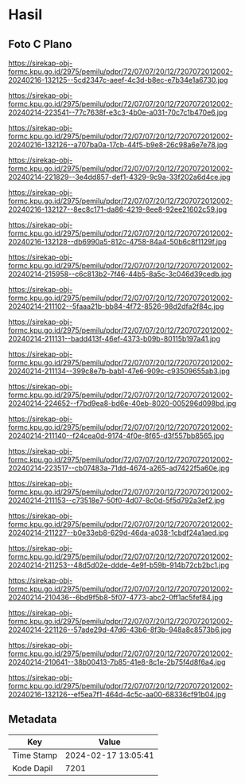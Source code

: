 # Hasil

## Foto C Plano

https://sirekap-obj-formc.kpu.go.id/2975/pemilu/pdpr/72/07/07/20/12/7207072012002-20240216-132125--5cd2347c-aeef-4c3d-b8ec-e7b34e1a6730.jpg

https://sirekap-obj-formc.kpu.go.id/2975/pemilu/pdpr/72/07/07/20/12/7207072012002-20240214-223541--77c7638f-e3c3-4b0e-a031-70c7c1b470e6.jpg

https://sirekap-obj-formc.kpu.go.id/2975/pemilu/pdpr/72/07/07/20/12/7207072012002-20240216-132126--a707ba0a-17cb-44f5-b9e8-26c98a6e7e78.jpg

https://sirekap-obj-formc.kpu.go.id/2975/pemilu/pdpr/72/07/07/20/12/7207072012002-20240214-221829--3e4dd857-def1-4329-9c9a-33f202a6d4ce.jpg

https://sirekap-obj-formc.kpu.go.id/2975/pemilu/pdpr/72/07/07/20/12/7207072012002-20240216-132127--8ec8c171-da86-4219-8ee8-92ee21602c59.jpg

https://sirekap-obj-formc.kpu.go.id/2975/pemilu/pdpr/72/07/07/20/12/7207072012002-20240216-132128--db6990a5-812c-4758-84a4-50b6c8f1129f.jpg

https://sirekap-obj-formc.kpu.go.id/2975/pemilu/pdpr/72/07/07/20/12/7207072012002-20240214-215958--c6c813b2-7f46-44b5-8a5c-3c046d39cedb.jpg

https://sirekap-obj-formc.kpu.go.id/2975/pemilu/pdpr/72/07/07/20/12/7207072012002-20240214-211102--5faaa21b-bb84-4f72-8526-98d2dfa2f84c.jpg

https://sirekap-obj-formc.kpu.go.id/2975/pemilu/pdpr/72/07/07/20/12/7207072012002-20240214-211131--badd413f-46ef-4373-b09b-80115b197a41.jpg

https://sirekap-obj-formc.kpu.go.id/2975/pemilu/pdpr/72/07/07/20/12/7207072012002-20240214-211134--399c8e7b-bab1-47e6-909c-c93509655ab3.jpg

https://sirekap-obj-formc.kpu.go.id/2975/pemilu/pdpr/72/07/07/20/12/7207072012002-20240214-224652--f7bd9ea8-bd6e-40eb-8020-005296d098bd.jpg

https://sirekap-obj-formc.kpu.go.id/2975/pemilu/pdpr/72/07/07/20/12/7207072012002-20240214-211140--f24cea0d-9174-4f0e-8f65-d3f557bb8565.jpg

https://sirekap-obj-formc.kpu.go.id/2975/pemilu/pdpr/72/07/07/20/12/7207072012002-20240214-223517--cb07483a-71dd-4674-a265-ad7422f5a60e.jpg

https://sirekap-obj-formc.kpu.go.id/2975/pemilu/pdpr/72/07/07/20/12/7207072012002-20240214-211153--c73518e7-50f0-4d07-8c0d-5f5d792a3ef2.jpg

https://sirekap-obj-formc.kpu.go.id/2975/pemilu/pdpr/72/07/07/20/12/7207072012002-20240214-211227--b0e33eb8-629d-46da-a038-1cbdf24a1aed.jpg

https://sirekap-obj-formc.kpu.go.id/2975/pemilu/pdpr/72/07/07/20/12/7207072012002-20240214-211253--48d5d02e-ddde-4e9f-b59b-914b72cb2bc1.jpg

https://sirekap-obj-formc.kpu.go.id/2975/pemilu/pdpr/72/07/07/20/12/7207072012002-20240214-210436--6bd9f5b8-5f07-4773-abc2-0ff1ac5fef84.jpg

https://sirekap-obj-formc.kpu.go.id/2975/pemilu/pdpr/72/07/07/20/12/7207072012002-20240214-221126--57ade29d-47d6-43b6-8f3b-948a8c8573b6.jpg

https://sirekap-obj-formc.kpu.go.id/2975/pemilu/pdpr/72/07/07/20/12/7207072012002-20240214-210641--38b00413-7b85-41e8-8c1e-2b75f4d8f6a4.jpg

https://sirekap-obj-formc.kpu.go.id/2975/pemilu/pdpr/72/07/07/20/12/7207072012002-20240216-132126--ef5ea7f1-464d-4c5c-aa00-68336cf91b04.jpg


## Metadata

| Key        | Value               |
| ---------- | ------------------- |
| Time Stamp | 2024-02-17 13:05:41 |
| Kode Dapil | 7201                |



